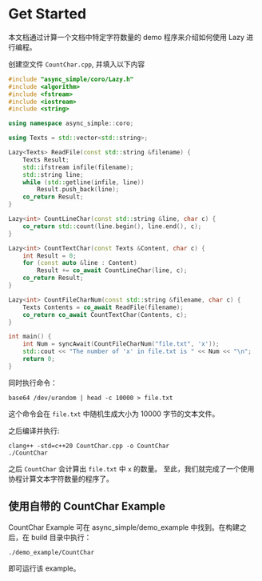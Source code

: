 # Get Started

本文档通过计算一个文档中特定字符数量的 demo 程序来介绍如何使用 Lazy 进行编程。

创建空文件 `CountChar.cpp`, 并填入以下内容

```C++
#include "async_simple/coro/Lazy.h"
#include <algorithm>
#include <fstream>
#include <iostream>
#include <string>

using namespace async_simple::coro;

using Texts = std::vector<std::string>;

Lazy<Texts> ReadFile(const std::string &filename) {
    Texts Result;
    std::ifstream infile(filename);
    std::string line;
    while (std::getline(infile, line))
        Result.push_back(line);
    co_return Result;
}

Lazy<int> CountLineChar(const std::string &line, char c) {
    co_return std::count(line.begin(), line.end(), c);
}

Lazy<int> CountTextChar(const Texts &Content, char c) {
    int Result = 0;
    for (const auto &line : Content)
        Result += co_await CountLineChar(line, c);
    co_return Result;
}

Lazy<int> CountFileCharNum(const std::string &filename, char c) {
    Texts Contents = co_await ReadFile(filename);
    co_return co_await CountTextChar(Contents, c);
}

int main() {
    int Num = syncAwait(CountFileCharNum("file.txt", 'x'));
    std::cout << "The number of 'x' in file.txt is " << Num << "\n";
    return 0;
}

```

同时执行命令：
```
base64 /dev/urandom | head -c 10000 > file.txt
```
这个命令会在 `file.txt` 中随机生成大小为 10000 字节的文本文件。

之后编译并执行:
```
clang++ -std=c++20 CountChar.cpp -o CountChar
./CountChar
```

之后 `CountChar` 会计算出 `file.txt` 中 `x` 的数量。 至此，我们就完成了一个使用协程计算文本字符数量的程序了。

## 使用自带的 CountChar Example

CountChar Example 可在 async_simple/demo_example 中找到。在构建之后，在 build 目录中执行：
```
./demo_example/CountChar
```
即可运行该 example。
